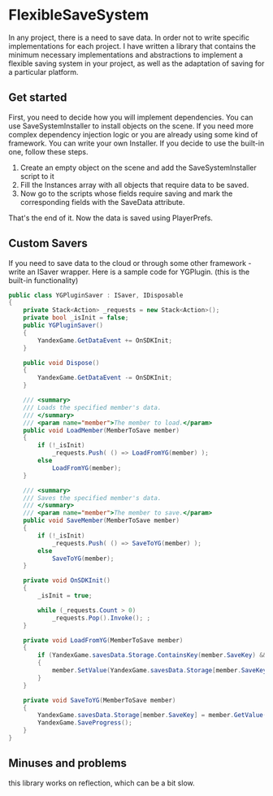 # FlexibleSaveSystem

In any project, there is a need to save data. In order not to write specific implementations for each project. I have written a library that contains the minimum necessary implementations and abstractions to implement a flexible saving system in your project, as well as the adaptation of saving for a particular platform. 


## Get started
First, you need to decide how you will implement dependencies. You can use SaveSystemInstaller to install objects on the scene. If you need more complex dependency injection logic or you are already using some kind of framework. You can write your own Installer. If you decide to use the built-in one, follow these steps.
 1. Create an empty object on the scene and add the SaveSystemInstaller script to it
 2. Fill the Instances array with all objects that require data to be saved. 
 3. Now go to the scripts whose fields require saving and mark the corresponding fields with the SaveData attribute.

That's the end of it. Now the data is saved using PlayerPrefs. 

## Custom Savers
If you need to save data to the cloud or through some other framework - write an ISaver wrapper. Here is a sample code for YGPlugin. (this is the built-in functionality)
```csharp
public class YGPluginSaver : ISaver, IDisposable
{
    private Stack<Action> _requests = new Stack<Action>();
    private bool _isInit = false;
    public YGPluginSaver()
    {
        YandexGame.GetDataEvent += OnSDKInit;
    }

    public void Dispose()
    {
        YandexGame.GetDataEvent -= OnSDKInit;
    }

    /// <summary>
    /// Loads the specified member's data.
    /// </summary>
    /// <param name="member">The member to load.</param>
    public void LoadMember(MemberToSave member)
    {
        if (!_isInit)
            _requests.Push( () => LoadFromYG(member) );
        else
            LoadFromYG(member);
    }

    /// <summary>
    /// Saves the specified member's data.
    /// </summary>
    /// <param name="member">The member to save.</param>
    public void SaveMember(MemberToSave member)
    {
        if (!_isInit)
            _requests.Push( () => SaveToYG(member) );
        else
            SaveToYG(member);
    }

    private void OnSDKInit()
    {
        _isInit = true;

        while (_requests.Count > 0)
            _requests.Pop().Invoke(); ;
    }

    private void LoadFromYG(MemberToSave member)
    {
        if (YandexGame.savesData.Storage.ContainsKey(member.SaveKey) && YandexGame.savesData.Storage[member.SaveKey] != null)
        {
            member.SetValue(YandexGame.savesData.Storage[member.SaveKey] as object);
        }
    }

    private void SaveToYG(MemberToSave member)
    {
        YandexGame.savesData.Storage[member.SaveKey] = member.GetValue();
        YandexGame.SaveProgress();
    }
}
```


## Minuses and problems
this library works on reflection, which can be a bit slow.

